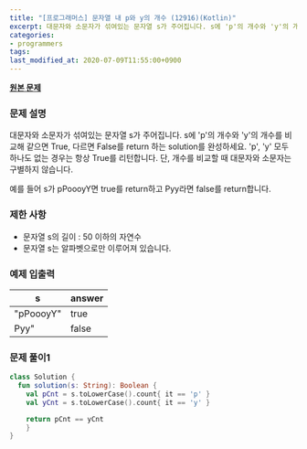 ```yaml
---
title: "[프로그래머스] 문자열 내 p와 y의 개수 (12916)(Kotlin)"
excerpt: 대문자와 소문자가 섞여있는 문자열 s가 주어집니다. s에 'p'의 개수와 'y'의 개수를 비교해 같으면 True, 다르면 False를 return 하는 solution를 완성하세요. 'p', 'y' 모두 하나도 없는 경우는 항상 True를 리턴합니다. 단, 개수를 비교할 때 대문자와 소문자는 구별하지 않습니다.
categories:
- programmers
tags:
last_modified_at: 2020-07-09T11:55:00+0900
---
```


**[원본 문제](https://programmers.co.kr/learn/courses/30/lessons/12916)**

### 문제 설명

대문자와 소문자가 섞여있는 문자열 s가 주어집니다. s에 'p'의 개수와 'y'의 개수를 비교해 같으면 True, 다르면 False를 return 하는 solution를 완성하세요. 'p', 'y' 모두 하나도 없는 경우는 항상 True를 리턴합니다. 단, 개수를 비교할 때 대문자와 소문자는 구별하지 않습니다.

예를 들어 s가 pPoooyY면 true를 return하고 Pyy라면 false를 return합니다.

### 제한 사항

  * 문자열 s의 길이 : 50 이하의 자연수
  * 문자열 s는 알파벳으로만 이루어져 있습니다.

### 예제 입출력

|s|answer|
|-|-|
|"pPoooyY"|true|
|Pyy"|false|

### 문제 풀이1

```kotlin
class Solution {
  fun solution(s: String): Boolean {
    val pCnt = s.toLowerCase().count{ it == 'p' }
    val yCnt = s.toLowerCase().count{ it == 'y' }

    return pCnt == yCnt
    }
}
```
